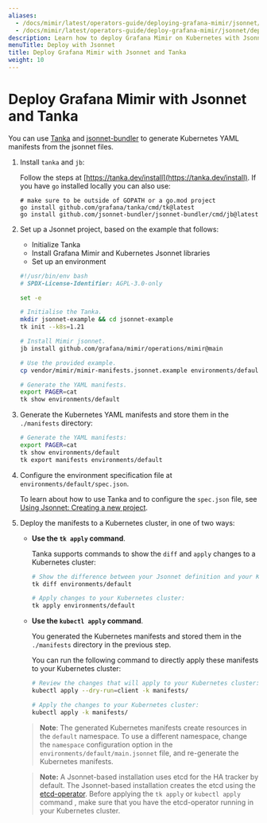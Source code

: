```yaml
---
aliases:
  - /docs/mimir/latest/operators-guide/deploying-grafana-mimir/jsonnet/deploying/
  - /docs/mimir/latest/operators-guide/deploy-grafana-mimir/jsonnet/deploying/
description: Learn how to deploy Grafana Mimir on Kubernetes with Jsonnet and Tanka.
menuTitle: Deploy with Jsonnet
title: Deploy Grafana Mimir with Jsonnet and Tanka
weight: 10
---
```


# Deploy Grafana Mimir with Jsonnet and Tanka

You can use [Tanka](https://tanka.dev/) and [jsonnet-bundler](https://github.com/jsonnet-bundler/jsonnet-bundler) to generate Kubernetes YAML manifests from the jsonnet files.

1. Install `tanka` and `jb`:

   Follow the steps at [https://tanka.dev/install](https://tanka.dev/install). If you have `go` installed locally you can also use:

   ```console
   # make sure to be outside of GOPATH or a go.mod project
   go install github.com/grafana/tanka/cmd/tk@latest
   go install github.com/jsonnet-bundler/jsonnet-bundler/cmd/jb@latest
   ```

1. Set up a Jsonnet project, based on the example that follows:

   - Initialize Tanka
   - Install Grafana Mimir and Kubernetes Jsonnet libraries
   - Set up an environment

   <!-- prettier-ignore-start -->

   [embedmd]: # "../../../../../operations/mimir/getting-started.sh"

   ```sh
   #!/usr/bin/env bash
   # SPDX-License-Identifier: AGPL-3.0-only

   set -e

   # Initialise the Tanka.
   mkdir jsonnet-example && cd jsonnet-example
   tk init --k8s=1.21

   # Install Mimir jsonnet.
   jb install github.com/grafana/mimir/operations/mimir@main

   # Use the provided example.
   cp vendor/mimir/mimir-manifests.jsonnet.example environments/default/main.jsonnet

   # Generate the YAML manifests.
   export PAGER=cat
   tk show environments/default
   ```

   <!-- prettier-ignore-end -->

1. Generate the Kubernetes YAML manifests and store them in the `./manifests` directory:

   <!-- prettier-ignore-start -->

   ```sh
   # Generate the YAML manifests:
   export PAGER=cat
   tk show environments/default
   tk export manifests environments/default
   ```

   <!-- prettier-ignore-end -->

1. Configure the environment specification file at `environments/default/spec.json`.

   To learn about how to use Tanka and to configure the `spec.json` file, see [Using Jsonnet: Creating a new project](https://tanka.dev/tutorial/jsonnet).

1. Deploy the manifests to a Kubernetes cluster, in one of two ways:

   - **Use the `tk apply` command**.

     Tanka supports commands to show the `diff` and `apply` changes to a Kubernetes cluster:

     ```sh
     # Show the difference between your Jsonnet definition and your Kubernetes cluster:
     tk diff environments/default

     # Apply changes to your Kubernetes cluster:
     tk apply environments/default
     ```

   - **Use the `kubectl apply` command**.

     You generated the Kubernetes manifests and stored them in the `./manifests` directory in the previous step.

     You can run the following command to directly apply these manifests to your Kubernetes cluster:

     ```sh
     # Review the changes that will apply to your Kubernetes cluster:
     kubectl apply --dry-run=client -k manifests/

     # Apply the changes to your Kubernetes cluster:
     kubectl apply -k manifests/
     ```

   > **Note**: The generated Kubernetes manifests create resources in the `default` namespace. To use a different namespace, change the `namespace` configuration option in the `environments/default/main.jsonnet` file, and re-generate the Kubernetes manifests.

   > **Note:** A Jsonnet-based installation uses etcd for the HA tracker by default. The Jsonnet-based installation creates the etcd using the [etcd-operator](https://github.com/coreos/etcd-operator). Before applying the `tk apply` or `kubectl apply` command , make sure that you have the etcd-operator running in your Kubernetes cluster.
